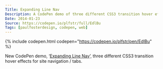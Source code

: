 ```yaml
---
Title: Expanding Line Nav
Description: A CodePen demo of three different CSS3 transition hover effects for site navigation / tabs.
Date: 2014-01-23
Source: https://codepen.io/plfstr/full/EdlBu
Tags: [paulfosterdesign, codepen, web]
---
```

{% include codepen.html codepen="https://codepen.io/plfstr/pen/EdlBu" %}

New CodePen demo, ‘[Expanding Line Nav](https://codepen.io/plfstr/full/EdlBu)’, three different CSS3 transition hover effects for site navigation / tabs.
